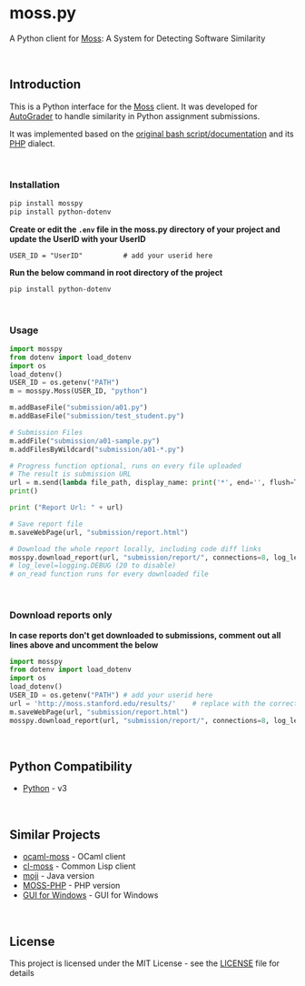 # moss.py

A Python client for [Moss](http://theory.stanford.edu/~aiken/moss/): A System for Detecting Software Similarity

</br>

## Introduction

This is a Python interface for the [Moss](http://theory.stanford.edu/~aiken/moss/) client. It was developed for [AutoGrader](https://github.com/BilalZaib/AutoGrader) to handle similarity in Python assignment submissions. 

It was implemented based on the [original bash script/documentation](http://moss.stanford.edu/general/scripts.html) and its [PHP](https://github.com/Phhere/MOSS-PHP) dialect.


</br>

### Installation
 
```bash
pip install mosspy
pip install python-dotenv
```

**Create or edit the `.env` file in the moss.py directory of your project and update the UserID with your UserID**
```
USER_ID = "UserID"          # add your userid here 
```

**Run the below command in root directory of the project**
```bash
pip install python-dotenv
```


</br>

### Usage

```python
import mosspy
from dotenv import load_dotenv
import os
load_dotenv()
USER_ID = os.getenv("PATH")
m = mosspy.Moss(USER_ID, "python")

m.addBaseFile("submission/a01.py")
m.addBaseFile("submission/test_student.py")

# Submission Files
m.addFile("submission/a01-sample.py")
m.addFilesByWildcard("submission/a01-*.py")

# Progress function optional, runs on every file uploaded
# The result is submission URL
url = m.send(lambda file_path, display_name: print('*', end='', flush=True))
print()

print ("Report Url: " + url)

# Save report file
m.saveWebPage(url, "submission/report.html")

# Download the whole report locally, including code diff links
mosspy.download_report(url, "submission/report/", connections=8, log_level=10, on_read=lambda url: print('*', end='', flush=True)) 
# log_level=logging.DEBUG (20 to disable)
# on_read function runs for every downloaded file
```

</br>

### Download reports only
**In case reports don't get downloaded to submissions, comment out all lines above and uncomment the below**

```python
import mosspy
from dotenv import load_dotenv
import os
load_dotenv()
USER_ID = os.getenv("PATH") # add your userid here
url = 'http://moss.stanford.edu/results/'    # replace with the correct home page link
m.saveWebPage(url, "submission/report.html")
mosspy.download_report(url, "submission/report/", connections=8, log_level=10, on_read=lambda url: print('*', end='', flush=True)) 
```

</br>

## Python Compatibility

* [Python](http://www.python.com) - v3

</br>

## Similar Projects

* [ocaml-moss](https://github.com/Chris00/ocaml-moss) - OCaml client 
* [cl-moss](https://github.com/wsgac/cl-moss) - Common Lisp client
* [moji](https://github.com/nordicway/moji) - Java version
* [MOSS-PHP](https://github.com/Phhere/MOSS-PHP) - PHP version
* [GUI for Windows](https://onedrive.live.com/?cid=b418048abfa842a7&id=B418048ABFA842A7%2136714&ithint=folder,.txt&authkey=!ACqFMI0kmA4L1mc) - GUI for Windows

</br>

## License

This project is licensed under the MIT License - see the [LICENSE](https://github.com/soachishti/moss.py/blob/master/LICENSE) file for details
